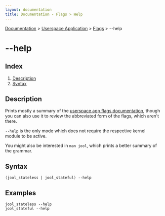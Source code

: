 ```yaml
---
layout: documentation
title: Documentation - Flags > Help
---
```


[Documentation](doc-index.html) > [Userspace Application](doc-index.html#userspace-application) > [Flags](usr-flags.html) > \--help

# \--help

## Index

1. [Description](#description)
2. [Syntax](#syntax)

## Description

Prints mostly a summary of the [userspace app flags documentation](usr-flags.html), though you can also use it to review the abbreviated form of the flags, which aren't there.

`--help` is the only mode which does not require the respective kernel module to be active.

You might also be interested in `man jool`, which prints a better summary of the grammar.

## Syntax

	(jool_stateless | jool_stateful) --help

## Examples

	jool_stateless --help
	jool_stateful --help


